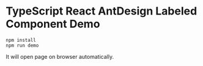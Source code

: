 TypeScript React AntDesign Labeled Component Demo
=================================

```
npm install
npm run demo
```

It will open page on browser automatically.

